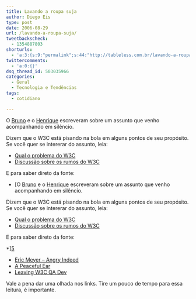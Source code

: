```yaml
---
title: Lavando a roupa suja
author: Diego Eis
type: post
date: 2006-08-29
url: /lavando-a-roupa-suja/
tweetbackscheck:
  - 1354887803
shorturls:
  - 'a:3:{s:9:"permalink";s:44:"http://tableless.com.br/lavando-a-roupa-suja";s:7:"tinyurl";s:26:"http://tinyurl.com/3e6xyba";s:4:"isgd";s:19:"http://is.gd/IVrMpd";}'
twittercomments:
  - 'a:0:{}'
dsq_thread_id: 503035966
categories:
  - Geral
  - Tecnologia e Tendências
tags:
  - cotidiano

---
```

O [Bruno][1] e o [Henrique][2] escreveram sobre um assunto que venho acompanhando em silêncio.
  
Dizem que o W3C está pisando na bola em alguns pontos de seu propósito. Se você quer se intererar do assunto, leia:

  * [Qual o problema do W3C][3]
  * [Discussão sobre os rumos do W3C][4]

E para saber direto da fonte:

  * [O [Bruno][1] e o [Henrique][2] escreveram sobre um assunto que venho acompanhando em silêncio.
  
Dizem que o W3C está pisando na bola em alguns pontos de seu propósito. Se você quer se intererar do assunto, leia:

  * [Qual o problema do W3C][3]
  * [Discussão sobre os rumos do W3C][4]

E para saber direto da fonte:

  *][5] 
  * [Eric Meyer &#8211; Angry Indeed][6]
  * [A Peaceful Ear][7]
  * [Leaving W3C QA Dev][8]

Vale a pena dar uma olhada nos links. Tire um pouco de tempo para essa leitura, é importante.

 [1]: http://brunotorres.net/
 [2]: http://www.revolucao.etc.br/
 [3]: http://brunotorres.net/2006/08/28/qual-o-problema-da-w3c
 [4]: http://www.revolucao.etc.br/archives/discussao-sobre-os-rumos-da-w3c/
 [5]: http://www.zeldman.com/2006/07/17/an-angry-fix/
 [6]: http://meyerweb.com/eric/thoughts/2006/08/14/angry-indeed/
 [7]: http://www.w3.org/QA/2006/07/a_peaceful_ear.html
 [8]: http://lists.w3.org/Archives/Public/public-qa-dev/2006Jul/0011